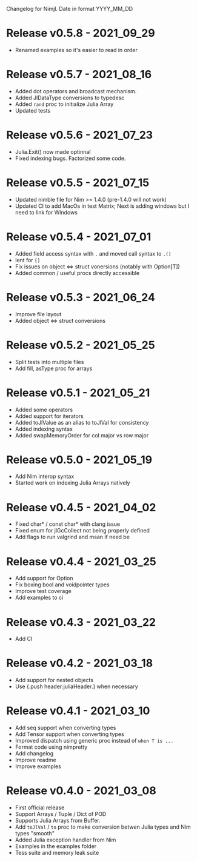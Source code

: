 Changelog for Nimjl. Date in format YYYY_MM_DD

Release v0.5.8 - 2021_09_29
===========================
* Renamed examples so it's easier to read in order


Release v0.5.7 - 2021_08_16
===========================
* Added dot operators and broadcast mechanism.
* Added JlDataType conversions to typedesc
* Added ``rand`` proc to initialize Julia Array
* Updated tests

Release v0.5.6 - 2021_07_23
===========================
* Julia.Exit() now made optinnal
* Fixed indexing bugs. Factorized some code.

Release v0.5.5 - 2021_07_15
===========================
* Updated nimble file for Nim >= 1.4.0 (pre-1.4.0 will not work)
* Updated CI to add MacOs in test Matrix; Next is adding windows but I need to link for Windows

Release v0.5.4 - 2021_07_01
===========================
* Added field access syntax with `.` and moved call syntax to `.()`
* lent for `[]`
* Fix issues on object <=> struct vonersions (notably with Option[T])
* Added common / useful procs directly accessible

Release v0.5.3 - 2021_06_24
===========================
* Improve file layout
* Added object <=> struct conversions

Release v0.5.2 - 2021_05_25
===========================
* Split tests into multiple files
* Add fill, asType proc for arrays

Release v0.5.1 - 2021_05_21
===========================
* Added some operators
* Added support for iterators
* Added toJlValue as an alias to toJlVal for consistency
* Added indexing syntax
* Added swapMemoryOrder for col major vs row major

Release v0.5.0 - 2021_05_19
===========================
* Add Nim interop syntax
* Started work on indexing Julia Arrays natively

Release v0.4.5 - 2021_04_02
===========================
* Fixed char* / const char* with clang issue
* Fixed enum for jlGcCollect not being properly defined
* Add flags to run valgrind and msan if need be

Release v0.4.4 - 2021_03_25
===========================
* Add support for Option
* Fix boxing bool and voidpointer types
* Improve test coverage
* Add examples to ci

Release v0.4.3 - 2021_03_22
===========================
* Add CI

Release v0.4.2 - 2021_03_18
===========================
* Add support for nested objects
* Use {.push header:juliaHeader.} when necessary

Release v0.4.1 - 2021_03_10
===========================
* Add seq support when converting types
* Add Tensor support when converting types
* Improved dispatch using generic proc instead of ``when T is ...``
* Format code using nimpretty
* Add changelog
* Improve readme
* Improve examples

Release v0.4.0 - 2021_03_08
===========================
* First official release
* Support Arrays / Tuple / Dict of POD
* Supports Julia Arrays from Buffer.
* Add ``toJlVal`` / ``to`` proc to make conversion betwen Julia types and Nim types "smooth"
* Added Julia exception handler from Nim
* Examples in the examples folder
* Tess suite and memory leak suite

